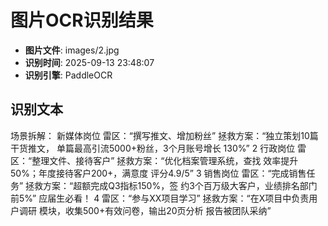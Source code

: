 # 图片OCR识别结果

- **图片文件**: images/2.jpg
- **识别时间**: 2025-09-13 23:48:07
- **识别引擎**: PaddleOCR

## 识别文本

场景拆解：
新媒体岗位
雷区：“撰写推文、增加粉丝”
拯救方案：“独立策划10篇干货推文，
单篇最高引流5000+粉丝，3个月账号增长
130%”
2
行政岗位
雷区：“整理文件、接待客户”
拯救方案：“优化档案管理系统，查找
效率提升50%；年度接待客户200+，满意度
评分4.9/5”
3
销售岗位
雷区：“完成销售任务”
拯救方案：“超额完成Q3指标150%，签
约3个百万级大客户，业绩排名部门前5%”
应届生必看！
4
雷区：“参与XX项目学习”
拯救方案：“在X项目中负责用户调研
模块，收集500+有效问卷，输出20页分析
报告被团队采纳”
